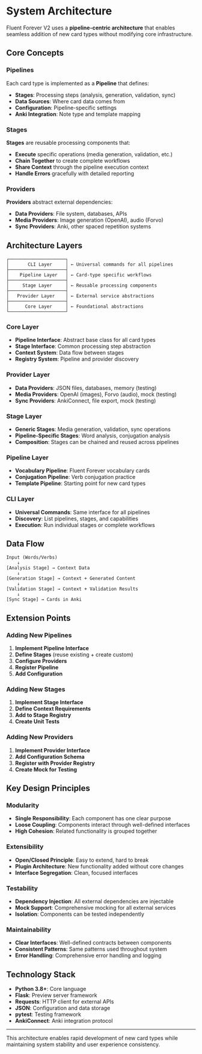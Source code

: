# System Architecture

Fluent Forever V2 uses a **pipeline-centric architecture** that enables seamless addition of new card types without modifying core infrastructure.

## Core Concepts

### Pipelines
Each card type is implemented as a **Pipeline** that defines:
- **Stages**: Processing steps (analysis, generation, validation, sync)
- **Data Sources**: Where card data comes from
- **Configuration**: Pipeline-specific settings
- **Anki Integration**: Note type and template mapping

### Stages
**Stages** are reusable processing components that:
- **Execute** specific operations (media generation, validation, etc.)
- **Chain Together** to create complete workflows
- **Share Context** through the pipeline execution context
- **Handle Errors** gracefully with detailed reporting

### Providers
**Providers** abstract external dependencies:
- **Data Providers**: File system, databases, APIs
- **Media Providers**: Image generation (OpenAI), audio (Forvo)
- **Sync Providers**: Anki, other spaced repetition systems

## Architecture Layers

```
┌─────────────────────┐
│       CLI Layer     │ ← Universal commands for all pipelines
├─────────────────────┤
│    Pipeline Layer   │ ← Card-type specific workflows
├─────────────────────┤
│     Stage Layer     │ ← Reusable processing components
├─────────────────────┤
│   Provider Layer    │ ← External service abstractions
├─────────────────────┤
│      Core Layer     │ ← Foundational abstractions
└─────────────────────┘
```

### Core Layer
- **Pipeline Interface**: Abstract base class for all card types
- **Stage Interface**: Common processing step abstraction
- **Context System**: Data flow between stages
- **Registry System**: Pipeline and provider discovery

### Provider Layer  
- **Data Providers**: JSON files, databases, memory (testing)
- **Media Providers**: OpenAI (images), Forvo (audio), mock (testing)
- **Sync Providers**: AnkiConnect, file export, mock (testing)

### Stage Layer
- **Generic Stages**: Media generation, validation, sync operations
- **Pipeline-Specific Stages**: Word analysis, conjugation analysis
- **Composition**: Stages can be chained and reused across pipelines

### Pipeline Layer
- **Vocabulary Pipeline**: Fluent Forever vocabulary cards
- **Conjugation Pipeline**: Verb conjugation practice
- **Template Pipeline**: Starting point for new card types

### CLI Layer
- **Universal Commands**: Same interface for all pipelines
- **Discovery**: List pipelines, stages, and capabilities
- **Execution**: Run individual stages or complete workflows

## Data Flow

```
Input (Words/Verbs) 
    ↓
[Analysis Stage] → Context Data
    ↓
[Generation Stage] → Context + Generated Content
    ↓
[Validation Stage] → Context + Validation Results  
    ↓
[Sync Stage] → Cards in Anki
```

## Extension Points

### Adding New Pipelines
1. **Implement Pipeline Interface** 
2. **Define Stages** (reuse existing + create custom)
3. **Configure Providers** 
4. **Register Pipeline**
5. **Add Configuration**

### Adding New Stages
1. **Implement Stage Interface**
2. **Define Context Requirements** 
3. **Add to Stage Registry**
4. **Create Unit Tests**

### Adding New Providers
1. **Implement Provider Interface**
2. **Add Configuration Schema**
3. **Register with Provider Registry** 
4. **Create Mock for Testing**

## Key Design Principles

### Modularity
- **Single Responsibility**: Each component has one clear purpose
- **Loose Coupling**: Components interact through well-defined interfaces
- **High Cohesion**: Related functionality is grouped together

### Extensibility  
- **Open/Closed Principle**: Easy to extend, hard to break
- **Plugin Architecture**: New functionality added without core changes
- **Interface Segregation**: Clean, focused interfaces

### Testability
- **Dependency Injection**: All external dependencies are injectable
- **Mock Support**: Comprehensive mocking for all external services
- **Isolation**: Components can be tested independently

### Maintainability
- **Clear Interfaces**: Well-defined contracts between components
- **Consistent Patterns**: Same patterns used throughout system
- **Error Handling**: Comprehensive error handling and logging

## Technology Stack

- **Python 3.8+**: Core language
- **Flask**: Preview server framework
- **Requests**: HTTP client for external APIs  
- **JSON**: Configuration and data storage
- **pytest**: Testing framework
- **AnkiConnect**: Anki integration protocol

---

This architecture enables rapid development of new card types while maintaining system stability and user experience consistency.